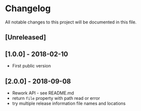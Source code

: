 # Changelog
All notable changes to this project will be documented in this file.

## [Unreleased]

## [1.0.0] - 2018-02-10
* First public version

## [2.0.0] - 2018-09-08
* Rework API - see README.md
* return `file` property with path read or error
* try multiple release information file names and locations
